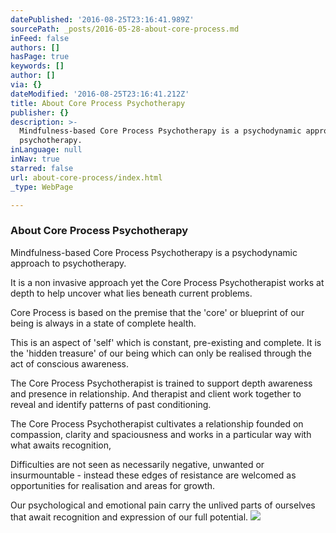 ```yaml
---
datePublished: '2016-08-25T23:16:41.989Z'
sourcePath: _posts/2016-05-28-about-core-process.md
inFeed: false
authors: []
hasPage: true
keywords: []
author: []
via: {}
dateModified: '2016-08-25T23:16:41.212Z'
title: About Core Process Psychotherapy
publisher: {}
description: >-
  Mindfulness-based Core Process Psychotherapy is a psychodynamic approach to
  psychotherapy.
inLanguage: null
inNav: true
starred: false
url: about-core-process/index.html
_type: WebPage

---
```

### About Core Process Psychotherapy

Mindfulness-based Core Process Psychotherapy is a psychodynamic approach to psychotherapy.

It is a non invasive approach yet the Core Process Psychotherapist works at depth to help uncover what lies beneath current problems.

Core Process is based on the premise that the 'core' or blueprint of our being is always in a state of complete health.

This is an aspect of 'self' which is constant, pre-existing and complete. It is the 'hidden treasure' of our being which can only be realised through the act of conscious awareness.

The Core Process Psychotherapist is trained to support depth awareness and presence in relationship. And therapist and client work together to reveal and identify patterns of past conditioning.

The Core Process Psychotherapist cultivates a relationship founded on compassion, clarity and spaciousness and works in a particular way with what awaits recognition,

Difficulties are not seen as necessarily negative, unwanted or insurmountable - instead these edges of resistance are welcomed as opportunities for realisation and areas for growth.

Our psychological and emotional pain carry the unlived parts of ourselves that await recognition and expression of our full potential.
![](https://the-grid-user-content.s3-us-west-2.amazonaws.com/cf9acf04-4ced-440d-8eba-97e5c980c4af.jpg)